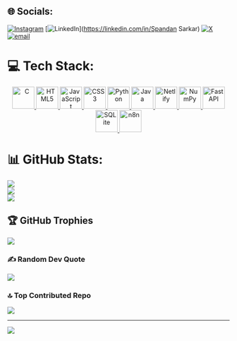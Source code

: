 
## 🌐 Socials:
[![Instagram](https://img.shields.io/badge/Instagram-%23E4405F.svg?logo=Instagram&logoColor=white)](https://instagram.com/spandan7321) [![LinkedIn](https://img.shields.io/badge/LinkedIn-%230077B5.svg?logo=linkedin&logoColor=white)](https://linkedin.com/in/Spandan Sarkar) [![X](https://img.shields.io/badge/X-black.svg?logo=X&logoColor=white)](https://x.com/Spandan74495512) [![email](https://img.shields.io/badge/Email-D14836?logo=gmail&logoColor=white)](mailto:spandansarkar06@gmail.com) 

# 💻 Tech Stack:

<p align="center">
  <a href="https://www.cprogramming.com/" target="_blank" rel="noreferrer">
    <img src="https://cdn.jsdelivr.net/gh/devicons/devicon/icons/c/c-original.svg" alt="C" width="50" height="50"/>
  </a>
  <a href="https://developer.mozilla.org/en-US/docs/Web/HTML" target="_blank" rel="noreferrer">
    <img src="https://cdn.jsdelivr.net/gh/devicons/devicon/icons/html5/html5-original.svg" alt="HTML5" width="50" height="50"/>
  </a>
  <a href="https://developer.mozilla.org/en-US/docs/Web/JavaScript" target="_blank" rel="noreferrer">
    <img src="https://cdn.jsdelivr.net/gh/devicons/devicon/icons/javascript/javascript-original.svg" alt="JavaScript" width="50" height="50"/>
  </a>
  <a href="https://developer.mozilla.org/en-US/docs/Web/CSS" target="_blank" rel="noreferrer">
    <img src="https://cdn.jsdelivr.net/gh/devicons/devicon/icons/css3/css3-original.svg" alt="CSS3" width="50" height="50"/>
  </a>
  <a href="https://www.python.org" target="_blank" rel="noreferrer">
    <img src="https://cdn.jsdelivr.net/gh/devicons/devicon/icons/python/python-original.svg" alt="Python" width="50" height="50"/>
  </a>
  <a href="https://www.java.com" target="_blank" rel="noreferrer">
    <img src="https://cdn.jsdelivr.net/gh/devicons/devicon/icons/java/java-original.svg" alt="Java" width="50" height="50"/>
  </a>
  <a href="https://www.netlify.com/" target="_blank" rel="noreferrer">
    <img src="https://cdn.jsdelivr.net/gh/devicons/devicon/icons/netlify/netlify-original.svg" alt="Netlify" width="50" height="50"/>
  </a>
  <a href="https://numpy.org/" target="_blank" rel="noreferrer">
    <img src="https://cdn.jsdelivr.net/gh/devicons/devicon/icons/numpy/numpy-original.svg" alt="NumPy" width="50" height="50"/>
  </a>
  <a href="https://fastapi.tiangolo.com/" target="_blank" rel="noreferrer">
    <img src="https://cdn.jsdelivr.net/gh/devicons/devicon/icons/fastapi/fastapi-original.svg" alt="FastAPI" width="50" height="50"/>
  </a>
  <a href="https://www.sqlite.org/" target="_blank" rel="noreferrer">
    <img src="https://cdn.jsdelivr.net/gh/devicons/devicon/icons/sqlite/sqlite-original.svg" alt="SQLite" width="50" height="50"/>
  </a>
  <a href="https://n8n.io/" target="_blank" rel="noreferrer">
    <img src="https://cdn.jsdelivr.net/gh/devicons/devicon/icons/n8n/n8n-original.svg" alt="n8n" width="50" height="50"/>
  </a>
</p>




# 📊 GitHub Stats:
![](https://github-readme-stats.vercel.app/api?username=spandan9054&theme=dark&hide_border=false&include_all_commits=true&count_private=false)<br/>
![](https://nirzak-streak-stats.vercel.app/?user=spandan9054&theme=dark&hide_border=false)<br/>
![](https://github-readme-stats.vercel.app/api/top-langs/?username=spandan9054&theme=dark&hide_border=false&include_all_commits=true&count_private=false&layout=compact)

## 🏆 GitHub Trophies
![](https://github-profile-trophy.vercel.app/?username=spandan9054&theme=radical&no-frame=false&no-bg=true&margin-w=4)

### ✍️ Random Dev Quote
![](https://quotes-github-readme.vercel.app/api?type=horizontal&theme=radical)

### 🔝 Top Contributed Repo
![](https://github-contributor-stats.vercel.app/api?username=spandan9054&limit=5&theme=dark&combine_all_yearly_contributions=true)

---
[![](https://visitcount.itsvg.in/api?id=spandan9054&icon=0&color=0)](https://visitcount.itsvg.in)

<!-- Proudly created with GPRM ( https://gprm.itsvg.in ) -->
